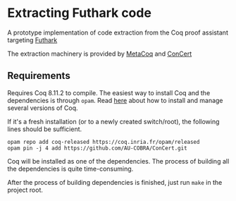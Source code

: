 # Extracting Futhark code

A prototype implementation of code extraction from the Coq proof assistant targeting [Futhark](https://futhark-lang.org/)

The extraction machinery is provided by [MetaCoq](https://github.com/MetaCoq/metacoq/) and [ConCert](https://github.com/AU-COBRA/ConCert)

## Requirements

Requires Coq 8.11.2 to compile.
The easiest way to install Coq and the dependencies is through `opam`.
Read [here](https://coq.inria.fr/opam-using.html) about how to install and manage several versions of Coq.

If it's a fresh installation (or to a newly created switch/root), the following lines should be sufficient.

```
opam repo add coq-released https://coq.inria.fr/opam/released
opam pin -j 4 add https://github.com/AU-COBRA/ConCert.git
```

Coq will be installed as one of the dependencies.
The process of building all the dependencies is quite time-consuming.

After the process of building dependencies is finished, just run `make` in the project root.
